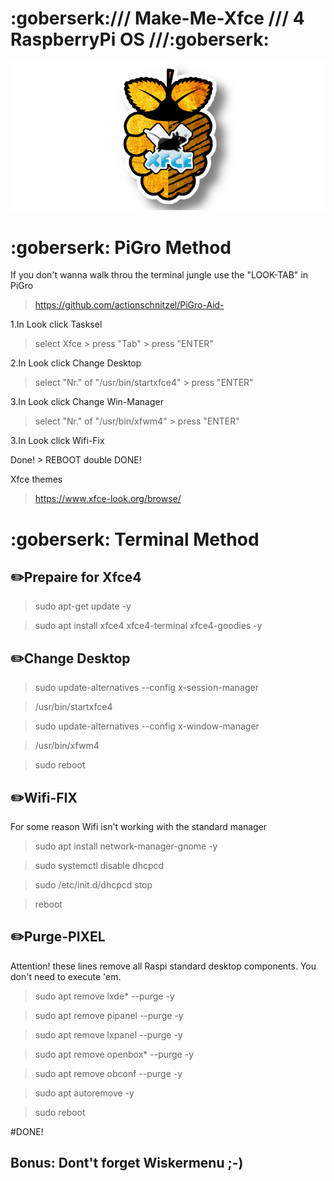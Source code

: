 # :goberserk:/// Make-Me-Xfce /// 4 RaspberryPi OS ///:goberserk:
    
    
![GUI](https://github.com/actionschnitzel/tingsandstuff/blob/main/github-xfce.png)

# :goberserk: PiGro Method
    
If you don't wanna walk throu the terminal jungle use the "LOOK-TAB" in PiGro
>https://github.com/actionschnitzel/PiGro-Aid-    
    
1.In Look click Tasksel
> select Xfce > press "Tab" > press "ENTER"
    
2.In Look click Change Desktop
> select "Nr." of "/usr/bin/startxfce4" > press "ENTER"
    
3.In Look click Change Win-Manager
> select "Nr." of "/usr/bin/xfwm4" > press "ENTER"
    
3.In Look click Wifi-Fix

Done! > REBOOT double DONE!

Xfce themes
>https://www.xfce-look.org/browse/    
    
# :goberserk: Terminal Method
    
## :pencil2:Prepaire for Xfce4

>sudo apt-get update -y

>sudo apt install xfce4 xfce4-terminal xfce4-goodies -y


## :pencil2:Change Desktop

>sudo update-alternatives --config x-session-manager

>/usr/bin/startxfce4
    
>sudo update-alternatives --config x-window-manager
    
>/usr/bin/xfwm4
    
>sudo reboot
    
    
## :pencil2:Wifi-FIX
    
For some reason Wifi isn't working with the standard manager    
>sudo apt install network-manager-gnome -y                
    
>sudo systemctl disable dhcpcd
    
>sudo /etc/init.d/dhcpcd stop
    
>reboot
    
    
## :pencil2:Purge-PIXEL
    
Attention! these lines remove all Raspi standard desktop components. You don't need to execute 'em.
    
>sudo apt remove lxde* --purge -y
    
>sudo apt remove pipanel --purge -y 
    
>sudo apt remove lxpanel --purge -y 
    
>sudo apt remove openbox* --purge -y
    
>sudo apt remove obconf --purge -y
    
>sudo apt autoremove -y    
    
>sudo reboot    
    
#DONE!

## Bonus: Dont't forget Wiskermenu ;-)

